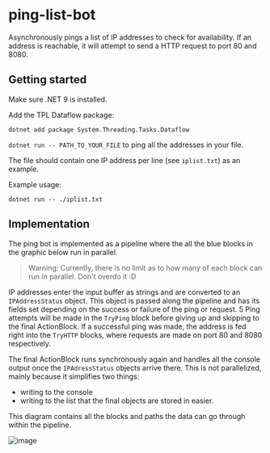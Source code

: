 # ping-list-bot

Asynchronously pings a list of IP addresses to check for availability. 
If an address is reachable, it will attempt to send a HTTP request to port 80 and 8080.

## Getting started

Make sure .NET 9 is installed. 

Add the TPL Dataflow package:

```.
dotnet add package System.Threading.Tasks.Dataflow
```

`dotnet run -- PATH_TO_YOUR_FILE` to ping all the addresses in your file.

The file should contain one IP address per line (see `iplist.txt`) as an example. 


Example usage: 

```
dotnet run -- ./iplist.txt
```

## Implementation

The ping bot is implemented as a pipeline where the all the blue blocks in the graphic below run in parallel.

> Warning: Currently, there is no limit as to how many of each block can run in parallel. Don't overdo it :D

IP addresses enter the input buffer as strings and are converted to an `IPAddressStatus` object. 
This object is passed along the pipeline and has its fields set depending on the success or failure of the ping or request.
5 Ping attempts will be made in the `TryPing` block before giving up and skipping to the final ActionBlock.
If a successful ping was made, the address is fed right into the `TryHTTP` blocks, where requests are made on port 80 and 8080 respectively.

The final ActionBlock runs synchronously again and handles all the console output once the `IPAdressStatus` objects arrive there. 
This is not parallelized, mainly because it simplifies two things:

- writing to the console
- writing to the list that the final objects are stored in easier.

This diagram contains all the blocks and paths the data can go through within the pipeline.

![image](https://github.com/user-attachments/assets/6a1d24ec-d826-4257-ab5a-69b8ee3ba413)
